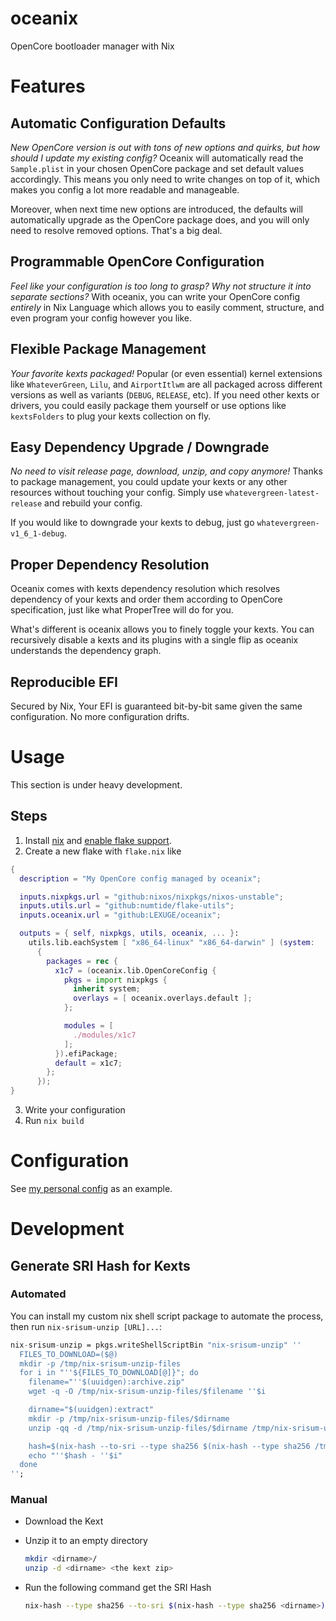 # oceanix
OpenCore bootloader manager with Nix

# Features
## Automatic Configuration Defaults
*New OpenCore version is out with tons of new options and quirks, but how should I update my existing config?* Oceanix will automatically read the `Sample.plist` in your chosen OpenCore package and set default values accordingly. This means you only need to write changes on top of it, which makes you config a lot more readable and manageable.  

Moreover, when next time new options are introduced, the defaults will automatically upgrade as the OpenCore package does, and you will only need to resolve removed options. That's a big deal.

## Programmable OpenCore Configuration
*Feel like your configuration is too long to grasp? Why not structure it into separate sections?* With oceanix, you can write your OpenCore config *entirely* in Nix Language which allows you to easily comment, structure, and even program your config however you like.

## Flexible Package Management
*Your favorite kexts packaged!* Popular (or even essential) kernel extensions like `WhateverGreen`, `Lilu`, and `AirportItlwm` are all packaged across different versions as well as variants (`DEBUG`, `RELEASE`, etc). If you need other kexts or drivers, you could easily package them yourself or use options like `kextsFolders` to plug your kexts collection on fly.

## Easy Dependency Upgrade / Downgrade
*No need to visit release page, download, unzip, and copy anymore!* Thanks to package management, you could update your kexts or any other resources without touching your config. Simply use `whatevergreen-latest-release` and rebuild your config.  

If you would like to downgrade your kexts to debug, just go `whatevergreen-v1_6_1-debug`.

## Proper Dependency Resolution
Oceanix comes with kexts dependency resolution which resolves dependency of your kexts and order them according to OpenCore specification, just like what ProperTree will do for you.  

What's different is oceanix allows you to finely toggle your kexts. You can recursively disable a kexts and its plugins with a single flip as oceanix understands the dependency graph.

## Reproducible EFI
Secured by Nix, Your EFI is guaranteed bit-by-bit same given the same configuration. No more configuration drifts.

# Usage
This section is under heavy development.  

## Steps
1. Install [nix](https://nixos.org) and [enable flake support](https://nixos.wiki/wiki/Flakes).
2. Create a new flake with `flake.nix` like
```nix
{
  description = "My OpenCore config managed by oceanix";

  inputs.nixpkgs.url = "github:nixos/nixpkgs/nixos-unstable";
  inputs.utils.url = "github:numtide/flake-utils";
  inputs.oceanix.url = "github:LEXUGE/oceanix";

  outputs = { self, nixpkgs, utils, oceanix, ... }:
    utils.lib.eachSystem [ "x86_64-linux" "x86_64-darwin" ] (system:
      {
        packages = rec {
          x1c7 = (oceanix.lib.OpenCoreConfig {
            pkgs = import nixpkgs {
              inherit system;
              overlays = [ oceanix.overlays.default ];
            };

            modules = [
              ./modules/x1c7
            ];
          }).efiPackage;
          default = x1c7;
        };
      });
}
```
3. Write your configuration
3. Run `nix build`

# Configuration
See [my personal config](https://github.com/LEXUGE/opencore-cfg) as an example.

# Development

## Generate SRI Hash for Kexts

### Automated

You can install my custom nix shell script package to automate the process, then run `nix-srisum-unzip [URL]...`:

  ```nix
  nix-srisum-unzip = pkgs.writeShellScriptBin "nix-srisum-unzip" ''
    FILES_TO_DOWNLOAD=($@)
    mkdir -p /tmp/nix-srisum-unzip-files
    for i in "''${FILES_TO_DOWNLOAD[@]}"; do
      filename="''$(uuidgen):archive.zip"
      wget -q -O /tmp/nix-srisum-unzip-files/$filename ''$i

      dirname="$(uuidgen):extract"
      mkdir -p /tmp/nix-srisum-unzip-files/$dirname
      unzip -qq -d /tmp/nix-srisum-unzip-files/$dirname /tmp/nix-srisum-unzip-files/$filename

      hash=$(nix-hash --to-sri --type sha256 $(nix-hash --type sha256 /tmp/nix-srisum-unzip-files/$dirname))
      echo "''$hash - ''$i"
    done
  '';
  ```

### Manual

- Download the Kext
- Unzip it to an empty directory

  ```sh
  mkdir <dirname>/
  unzip -d <dirname> <the kext zip>
  ```

- Run the following command get the SRI Hash

  ```sh
  nix-hash --type sha256 --to-sri $(nix-hash --type sha256 <dirname>)
  ```
